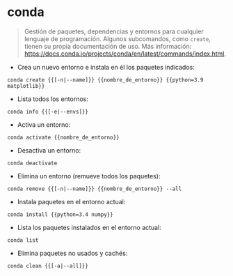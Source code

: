 # conda

> Gestión de paquetes, dependencias y entornos para cualquier lenguaje de programación.
> Algunos subcomandos, como `create`, tienen su propia documentación de uso.
> Más información: <https://docs.conda.io/projects/conda/en/latest/commands/index.html>.

- Crea un nuevo entorno e instala en él los paquetes indicados:

`conda create {{[-n|--name]}} {{nombre_de_entorno}} {{python=3.9 matplotlib}}`

- Lista todos los entornos:

`conda info {{[-e|--envs]}}`

- Activa un entorno:

`conda activate {{nombre_de_entorno}}`

- Desactiva un entorno:

`conda deactivate`

- Elimina un entorno (remueve todos los paquetes):

`conda remove {{[-n|--name]}} {{nombre_de_entorno}} --all`

- Instala paquetes en el entorno actual:

`conda install {{python=3.4 numpy}}`

- Lista los paquetes instalados en el entorno actual:

`conda list`

- Elimina paquetes no usados y cachés:

`conda clean {{[-a|--all]}}`